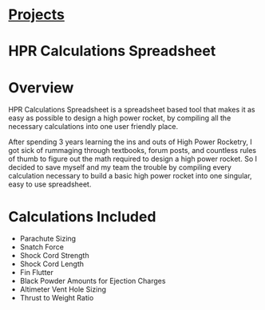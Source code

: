 # [Projects](http://vlarko.com/Projects)
# HPR Calculations Spreadsheet
# Overview
HPR Calculations Spreadsheet is a spreadsheet based tool that makes it as easy as possible to design a high power rocket, by compiling all the necessary calculations into one user friendly place.  
  
After spending 3 years learning the ins and outs of High Power Rocketry, I got sick of rummaging through textbooks, forum posts, and countless rules of thumb to figure out the math required to design a high power rocket. So I decided to save myself and my team the trouble by compiling every calculation necessary to build a basic high power rocket into one singular, easy to use spreadsheet.

# Calculations Included
- Parachute Sizing
- Snatch Force
- Shock Cord Strength
- Shock Cord Length
- Fin Flutter  
- Black Powder Amounts for Ejection Charges
- Altimeter Vent Hole Sizing
- Thrust to Weight Ratio
